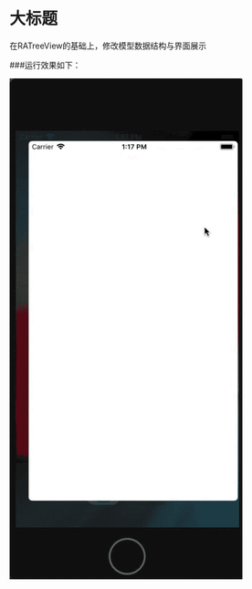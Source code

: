 
大标题
===================================
  在RATreeView的基础上，修改模型数据结构与界面展示


###运行效果如下：

![github-01.jpg](/Demo.gif "github-01.jpg")
